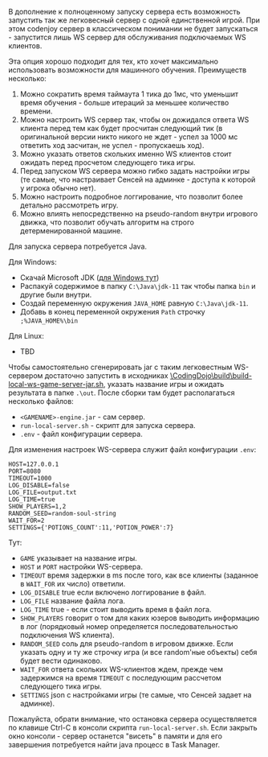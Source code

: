 В дополнение к полноценному запуску сервера есть возможность запустить так же 
легковесный сервер с одной единственной игрой. При этом codenjoy сервер в 
классическом понимании не будет запускаться - запустится лишь WS сервер для 
обслуживания подключаемых WS клиентов.

Эта опция хорошо подходит для тех, кто хочет максимально использовать 
возможности для машинного обучения. Преимуществ несколько:
1. Можно сократить время таймаута 1 тика до 1мс, что уменьшит время обучения -
   больше итераций за меньшее количество времени. 
2. Можно настроить WS сервер так, чтобы он дожидался ответа WS клиента перед тем
   как будет просчитан следующий тик (в оригинальной версии никто никого не ждет - 
   успел за 1000 мс ответить ход засчитан, не успел - пропускаешь ход).
3. Можно указать ответов скольких именно WS клиентов стоит ожидать перед просчетом 
   следующего тика игры. 
4. Перед запуском WS сервера можно гибко задать настройки игры 
   (те самые, что настраивает Сенсей на админке - доступа к которой у игрока 
   обычно нет).
5. Можно настроить подробное логгирование, что позволит более детально рассмотреть игру.
6. Можно влиять непосредственно на pseudo-random внутри игрового движка, что 
   позволит обучать алгоритм на строго детерменированной машине.

Для запуска сервера потребуется Java.

Для Windows:
- Скачай Microsoft JDK ([для Windows тут](https://aka.ms/download-jdk/microsoft-jdk-11.0.11.9.1-windows-x64.zip))
- Распакуй содержимое в папку `C:\Java\jdk-11` так чтобы папка `bin` и другие были внутри.
- Создай переменную окружения `JAVA_HOME` равную `C:\Java\jdk-11`.
- Добавь в конец переменной окружения `Path` строчку `;%JAVA_HOME%\bin`

Для Linux:
- TBD

Чтобы самостоятельно сгенерировать jar с таким легковестным WS-сервером достаточно 
запустить в исходниках [\CodingDojo\build\build-local-ws-game-server-jar.sh](https://github.com/codenjoyme/codenjoy/blob/master/CodingDojo/build/build-local-ws-game-server-jar.sh),
указать название игры и ожидать результата в папке `.\out`. После сборки там 
будет располагаться несколько файлов: 
- `<GAMENAME>-engine.jar` - сам сервер.
- `run-local-server.sh` - скрипт для запуска сервера.
- `.env` - файл конфигурации сервера.

Для изменения настроек WS-сервера служит файл конфигурации `.env`:
```GAME=mollymage
HOST=127.0.0.1
PORT=8080
TIMEOUT=1000
LOG_DISABLE=false
LOG_FILE=output.txt
LOG_TIME=true
SHOW_PLAYERS=1,2
RANDOM_SEED=random-soul-string
WAIT_FOR=2
SETTINGS={'POTIONS_COUNT':11,'POTION_POWER':7}
```

Тут:
- `GAME` указывает на название игры.
- `HOST` и `PORT` настройки WS-сервера.
- `TIMEOUT` время задержки в ms после того, как все клиенты 
  (заданное в `WAIT_FOR` их число) ответили.
- `LOG_DISABLE` true если включено логгирование в файл.
- `LOG_FILE` название файла лога.
- `LOG_TIME` true - если стоит выводить время в файл лога.
- `SHOW_PLAYERS` говорит о том для каких юзеров выводить информацию в лог
  (порядковый номер определяется последовательностью подключения WS клиента).
- `RANDOM_SEED` соль для pseudo-random в игровом движке. Если указать одну и ту же 
  строчку игра (и все random'ные объекты) себя будет вести одинаково.
- `WAIT_FOR` ответа скольких WS-клиентов ждем, прежде чем задержимся на 
  время `TIMEOUT` с последующим рассчетом следующего тика игры.  
- `SETTINGS` json с настройками игры (те самые, что Сенсей задает на админке).

Пожалуйста, обрати внимание, что остановка сервера осуществляется по клавише 
Ctrl-C в консоли скрипта `run-local-server.sh`. Если закрыть окно консоли - 
сервер останется "висеть" в памяти и для его завершения потребуется найти java 
процесс в Task Manager. 